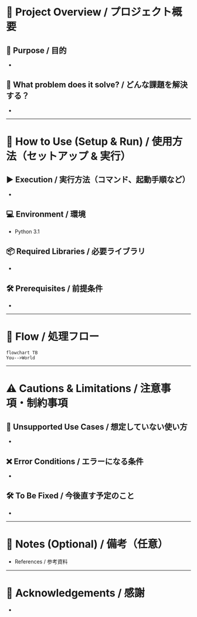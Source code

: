 # 📘 Project Overview / プロジェクト概要

## 🎯 Purpose / 目的
- 

## 🧩 What problem does it solve? / どんな課題を解決する？
- 

---

# 🚀 How to Use (Setup & Run) / 使用方法（セットアップ & 実行）

## ▶️ Execution / 実行方法（コマンド、起動手順など）
- 

## 💻 Environment / 環境
- Python 3.1

## 📦 Required Libraries / 必要ライブラリ
- 

## 🛠️ Prerequisites / 前提条件
- 

---

# 🔄 Flow / 処理フロー

```mermaid
flowchart TB
You-->World
````

---

# ⚠️ Cautions & Limitations / 注意事項・制約事項

## 🚫 Unsupported Use Cases / 想定していない使い方

*

## ❌ Error Conditions / エラーになる条件

*

## 🛠️ To Be Fixed / 今後直す予定のこと

*

---

# 📝 Notes (Optional) / 備考（任意）

* References / 参考資料

---

# 🙏 Acknowledgements / 感謝

*

